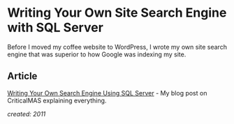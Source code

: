 # Writing Your Own Site Search Engine with SQL Server

Before I moved my coffee website to WordPress, I wrote my own site search engine that was superior to how Google was indexing my site.

## Article

[Writing Your Own Search Engine Using SQL Server](
http://criticalmas.com/2011/12/writing-search-engine-using-sql-server/) - My blog post on CriticalMAS explaining everything.

_created: 2011_
